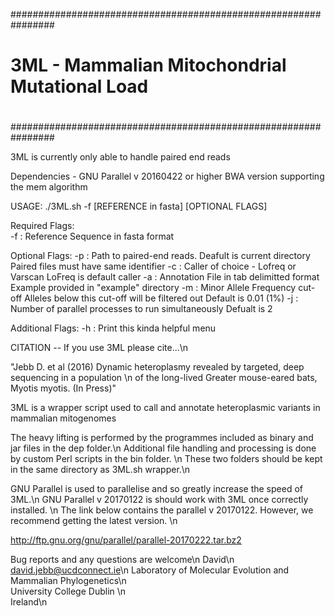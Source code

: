 ################################################################
#                                                              #
#  3ML - Mammalian Mitochondrial Mutational Load               #
#                                                              #
################################################################
 
  3ML is currently only able to handle paired end reads
 
  Dependencies - GNU Parallel v 20160422 or higher 
                 BWA version supporting the mem algorithm
 
  USAGE: ./3ML.sh -f [REFERENCE in fasta] [OPTIONAL FLAGS]
 
 Required Flags:                                              
   -f : Reference Sequence in fasta format                
      
 Optional Flags:
   -p : Path to paired-end reads. 
        Deafult is current directory
        Paired files must have same identifier
   -c : Caller of choice - Lofreq or Varscan
        LoFreq is default caller
   -a : Annotation File in tab delimitted format
   	    Example provided in "example" directory
   -m : Minor Allele Frequency cut-off
   	    Alleles below this cut-off will be filtered out
   	    Default is 0.01 (1%)
   -j : Number of parallel processes to run simultaneously
   	    Defualt is 2
   	
 Additional Flags:
   -h : Print this kinda helpful menu
   
  
CITATION -- 
If you use 3ML please cite...\n

"Jebb D. et al (2016) Dynamic heteroplasmy revealed by targeted, deep sequencing in a population \n
of the long-lived Greater mouse-eared bats, Myotis myotis. (In Press)"
	
3ML is a wrapper script used to call and annotate heteroplasmic variants in mammalian mitogenomes

The heavy lifting is performed by the programmes included as binary and jar files in the dep folder.\n
Additional file handling and processing is done by custom Perl scripts in the bin folder. \n
These two folders should be kept in the same directory as 3ML.sh wrapper.\n

GNU Parallel is used to parallelise and so greatly increase the speed of 3ML.\n
GNU Parallel v 20170122 is should work with 3ML once correctly installed. \n
The link below contains the parallel v 20170122. However, we recommend getting the latest version. \n

http://ftp.gnu.org/gnu/parallel/parallel-20170222.tar.bz2


Bug reports and any questions are welcome\n
David\n
david.jebb@ucdconnect.ie\n
Laboratory of Molecular Evolution and Mammalian Phylogenetics\n                                 
University College Dublin                                      \n                                                 
Ireland\n
